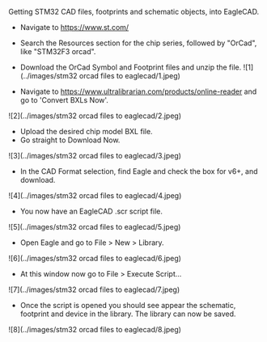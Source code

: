 Getting STM32 CAD files, footprints and schematic objects, into EagleCAD.

- Navigate to https://www.st.com/
- Search the Resources section for the chip series, followed by "OrCad", like "STM32F3 orcad".
- Download the OrCad Symbol and Footprint files and unzip the file.
![1](../images/stm32 orcad files to eaglecad/1.jpeg)


- Navigate to https://www.ultralibrarian.com/products/online-reader and go to 'Convert BXLs Now'.

![2](../images/stm32 orcad files to eaglecad/2.jpeg)

- Upload the desired chip model BXL file.
- Go straight to Download Now.

![3](../images/stm32 orcad files to eaglecad/3.jpeg)

- In the CAD Format selection, find Eagle and check the box for v6+, and download.

![4](../images/stm32 orcad files to eaglecad/4.jpeg)

- You now have an EagleCAD .scr script file.

![5](../images/stm32 orcad files to eaglecad/5.jpeg)

- Open Eagle and go to File > New > Library.

![6](../images/stm32 orcad files to eaglecad/6.jpeg)

- At this window now go to File > Execute Script...

![7](../images/stm32 orcad files to eaglecad/7.jpeg)

- Once the script is opened you should see appear the schematic, footprint and device in the library. The library can now be saved.

![8](../images/stm32 orcad files to eaglecad/8.jpeg)
